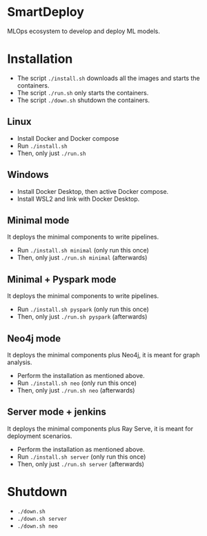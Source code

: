 # SmartDeploy
MLOps ecosystem to develop and deploy ML models.


# Installation

- The script `./install.sh` downloads all the images and starts the containers.
- The script `./run.sh` only starts the containers.
- The script `./down.sh` shutdown the containers.

## Linux

- Install Docker and Docker compose
- Run `./install.sh`
- Then, only just `./run.sh`

## Windows

- Install Docker Desktop, then active Docker compose.
- Install WSL2 and link with Docker Desktop.

## Minimal mode

It deploys the minimal components to write pipelines.

- Run `./install.sh minimal` (only run this once)
- Then, only just `./run.sh minimal` (afterwards)

## Minimal + Pyspark mode

It deploys the minimal components to write pipelines.

- Run `./install.sh pyspark` (only run this once)
- Then, only just `./run.sh pyspark` (afterwards)

## Neo4j mode

It deploys the minimal components plus Neo4j, it is meant for graph analysis.

- Perform the installation as mentioned above.
- Run `./install.sh neo` (only run this once)
- Then, only just `./run.sh neo` (afterwards)

## Server mode + jenkins

It deploys the minimal components plus Ray Serve, it is meant for deployment scenarios.

- Perform the installation as mentioned above.
- Run `./install.sh server` (only run this once)
- Then, only just `./run.sh server` (afterwards)

# Shutdown 

- `./down.sh`
- `./down.sh server`
- `./down.sh neo`

